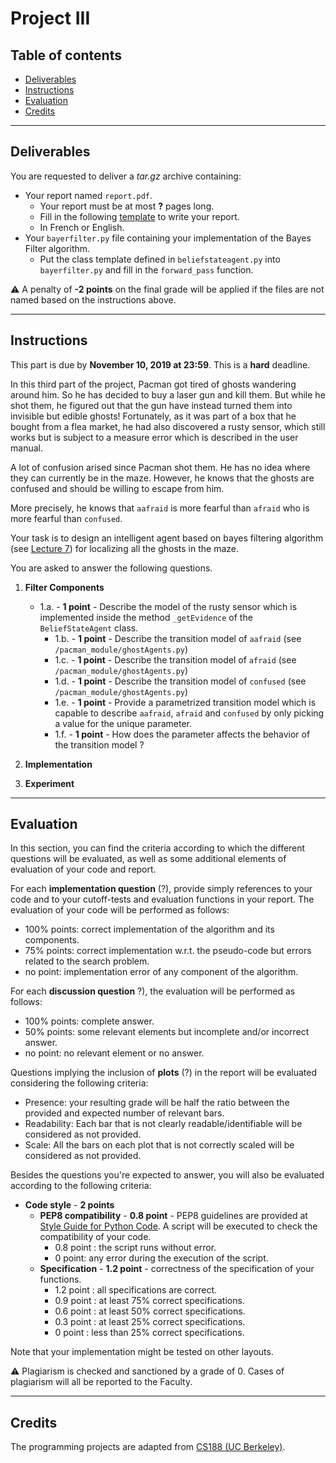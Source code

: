 
# Project III

## Table of contents

- [Deliverables](#deliverables)
- [Instructions](#instructions)
- [Evaluation](#evaluation)
- [Credits](#credits)

---

## Deliverables

You are requested to deliver a *tar.gz* archive containing:
 - Your report named `report.pdf`.
	 - Your report must be at most **?** pages long.
	 - Fill in the following [template](https://github.com/glouppe/info8006-introduction-to-ai/blob/master/projects/project3/template-project3.tex) to write your report.
	 - In French or English.
 - Your `bayerfilter.py` file containing your implementation of the Bayes Filter algorithm.
	 - Put the class template defined in `beliefstateagent.py` into `bayerfilter.py` and fill in the `forward_pass` function.

:warning: A penalty of **-2 points** on the final grade will be applied if the files are not named based on the instructions above.

---

## Instructions

This part is due by **November 10, 2019 at 23:59**. This is a **hard** deadline.

In this third part of the project, Pacman got tired of ghosts wandering around him. So he has decided to buy a laser gun and kill them. But while he shot them, he figured out that the gun have instead turned them into invisible but edible ghosts! Fortunately, as it was part of a box that he bought from a flea market, he had also discovered a rusty sensor, which still works but is subject to a measure error which is described in the user manual. 

A lot of confusion arised since Pacman shot them. He has no idea where they can currently be in the maze. However, he knows that the ghosts are confused and should be willing to escape from him.

More precisely, he knows that `aafraid` is more fearful than `afraid` who is more fearful than `confused`.

Your task is to design an intelligent agent based on bayes filtering algorithm (see [Lecture 7](https://glouppe.github.io/info8006-introduction-to-ai/?p=lecture7.md)) for localizing all the ghosts in the maze.

You are asked to answer the following questions.

 1. **Filter Components**

	 - 1.a. - **1 point** - Describe the model of the rusty sensor which is implemented inside the method `_getEvidence` of the `BeliefStateAgent` class.
         - 1.b. - **1 point** - Describe the transition model of `aafraid` (see `/pacman_module/ghostAgents.py`)
         - 1.c. - **1 point** - Describe the transition model of `afraid` (see `/pacman_module/ghostAgents.py`)
         - 1.d. - **1 point** - Describe the transition model of `confused` (see `/pacman_module/ghostAgents.py`)
         - 1.e. - **1 point** - Provide a parametrized transition model which is capable to describe `aafraid`, `afraid` and `confused` by only picking a value for the unique parameter.  
         - 1.f. - **1 point** - How does the parameter affects the behavior of the transition model ?

 2. **Implementation**



 3. **Experiment**


---

## Evaluation

In this section, you can find the criteria according to which the different questions will be evaluated, as well as some additional elements of evaluation of your code and report.

For each **implementation question** (?), provide simply references to your code and to your cutoff-tests and evaluation functions in your report. The evaluation of your code will be performed as follows:
 - 100% points: correct implementation of the algorithm and its components.
 - 75% points: correct implementation w.r.t. the pseudo-code but errors related to the search problem.
 - no point: implementation error of any component of the algorithm.

For each **discussion question** ?), the evaluation will be performed as follows:

 - 100% points: complete answer.
 - 50% points: some relevant elements but incomplete and/or incorrect answer.
 - no point: no relevant element or no answer.

Questions implying the inclusion of **plots** (?) in the report will be evaluated considering the following criteria:

 - Presence: your resulting grade will be half the ratio between the provided and expected number of relevant bars.
 - Readability: Each bar that is not clearly readable/identifiable will be considered as not provided.
 - Scale: All the bars on each plot that is not correctly scaled will be considered as not provided.

Besides the questions you're expected to answer, you will also be evaluated according to the following criteria:

 - **Code style** - **2 points**
	 - **PEP8 compatibility** - **0.8 point** - PEP8 guidelines are provided at [Style Guide for Python Code](https://www.python.org/dev/peps/pep-0008/).  A script will be executed to check the compatibility of your code.
		 - 0.8 point : the script runs without error.
		 - 0 point: any error during the execution of the script.
	 - **Specification** - **1.2 point** - correctness of the specification of your functions.
		- 1.2 point : all specifications are correct.
		- 0.9 point : at least 75% correct specifications.
		- 0.6 point : at least 50% correct specifications.
		- 0.3 point : at least 25% correct specifications.
		- 0 point : less than 25% correct specifications.

Note that your implementation might be tested on other layouts.

:warning: Plagiarism is checked and sanctioned by a grade of 0. Cases of plagiarism will all be reported to the Faculty.

---

## Credits

The programming projects are adapted from [CS188 (UC Berkeley)](http://ai.berkeley.edu/project_overview.html).
